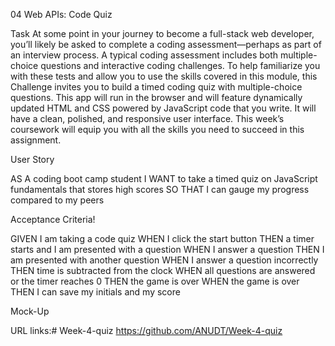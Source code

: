 04 Web APIs: Code Quiz

Task At some point in your journey to become a full-stack web developer, you’ll likely be asked to complete a coding assessment—perhaps as part of an interview process. A typical coding assessment includes both multiple-choice questions and interactive coding challenges. To help familiarize you with these tests and allow you to use the skills covered in this module, this Challenge invites you to build a timed coding quiz with multiple-choice questions. This app will run in the browser and will feature dynamically updated HTML and CSS powered by JavaScript code that you write. It will have a clean, polished, and responsive user interface. This week’s coursework will equip you with all the skills you need to succeed in this assignment.

User Story

AS A coding boot camp student I WANT to take a timed quiz on JavaScript fundamentals that stores high scores SO THAT I can gauge my progress compared to my peers

Acceptance Criteria!

GIVEN I am taking a code quiz WHEN I click the start button THEN a timer starts and I am presented with a question WHEN I answer a question THEN I am presented with another question WHEN I answer a question incorrectly THEN time is subtracted from the clock WHEN all questions are answered or the timer reaches 0 THEN the game is over WHEN the game is over THEN I can save my initials and my score

Mock-Up

URL links:# Week-4-quiz
https://github.com/ANUDT/Week-4-quiz
